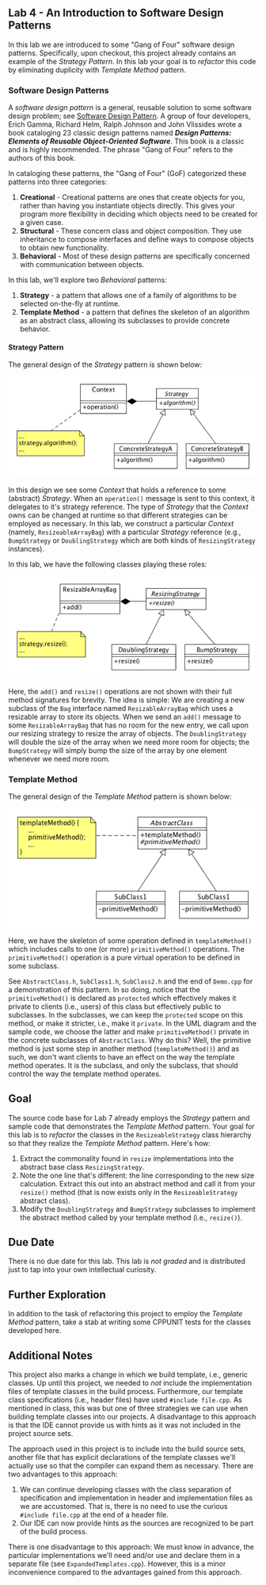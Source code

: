 ## Lab 4 - An Introduction to Software Design Patterns

In this lab we are introduced to some "Gang of Four" software design patterns. Specifically, upon checkout, this project already contains an example of the _Strategy Pattern_. In this lab your goal is to _refactor_ this code by eliminating duplicity with _Template Method_ pattern.

### Software Design Patterns

A _software design pattern_ is a general, reusable solution to some software design problem; see [Software Design Pattern](https://en.wikipedia.org/wiki/Software_design_pattern). A group of four developers, Erich Gamma, Richard Helm, Ralph Johnson and John Vlissides wrote a book cataloging 23 classic design patterns named **_Design Patterns: Elements of Reusable Object-Oriented Software_**. This book is a classic and is highly recommended. The phrase "Gang of Four" refers to the authors of this book. 

In cataloging these patterns, the "Gang of Four" (GoF) categorized these patterns into three categories:

1. **Creational** - Creational patterns are ones that create objects for you, rather than having you instantiate objects directly. This gives your program more flexibility in deciding which objects need to be created for a given case.
1. **Structural** - These concern class and object composition. They use inheritance to compose interfaces and define ways to compose objects to obtain new functionality.
1. **Behavioral** - Most of these design patterns are specifically concerned with communication between objects.

In this lab, we'll explore two _Behavioral_ patterns:

1. **Strategy** - a pattern that allows one of a family of algorithms to be selected on-the-fly at runtime.
1. **Template Method** - a pattern that defines the skeleton of an algorithm as an abstract class, allowing its subclasses to provide concrete behavior.

#### Strategy Pattern

The general design of the _Strategy_ pattern is shown below:

![Strategy Pattern](strategy.png)

In this design we see some _Context_ that holds a reference to some (abstract) _Strategy_. When an `operation()` message is sent to this context, it delegates to it's strategy reference. The type of _Strategy_ that the _Context_ owns can be changed at runtime so that different strategies can be employed as necessary. In this lab, we construct a particular _Context_ (namely, `ResizeableArrayBag`) with a particular _Strategy_ reference (e.g., `BumpStrategy` or `DoublingStrategy` which are both kinds of `ResizingStrategy` instances).

In this lab, we have the following classes playing these roles:

![Strategy Pattern in Lab 7](strategy-lab7.png)

Here, the `add()` and `resize()` operations are not shown with their full method signatures for brevity. The idea is simple: We are creating a new subclass of the `Bag` interface named `ResizableArrayBag` which uses a resizable array to store its objects. When we send an `add()` message to some `ResizableArrayBag` that has no room for the new entry, we call upon our resizing strategy to resize the array of objects. The `DoublingStrategy` will double the size of the array when we need more room for objects; the `BumpStrategy` will simply bump the size of the array by one element whenever we need more room.

### Template Method

The general design of the _Template Method_ pattern is shown below:

![Template Method Pattern](template-method.png)

Here, we have the skeleton of some operation defined in `templateMethod()` which includes calls to one (or more) `primitiveMethod()` operations. The `primitiveMethod()` operation is a pure virtual operation to be defined in some subclass.

See `AbstractClass.h`, `SubClass1.h`, `SubClass2.h` and the end of `Demo.cpp` for a demonstration of this pattern. In so doing, notice that the `primitiveMethod()` is declared as `protected` which effectively makes it private to clients (i.e., users) of this class but effectively public to subclasses. In the subclasses, we can keep the `protected` scope on this method, or make it stricter, i.e., make it `private`. In the UML diagram and the sample code, we choose the latter and make `primitiveMethod()` private in the concrete subclasses of `AbstractClass`. Why do this? Well, the primitive method is just some step in another method (`templateMethod()`) and as such, we don't want clients to have an effect on the way the template method operates. It is the subclass, and only the subclass, that should control the way the template method operates.

## Goal

The source code base for Lab 7 already employs the _Strategy_ pattern and sample code that demonstrates the _Template Method_ pattern. Your goal for this lab is to _refactor_ the classes in the `ResizeableStrategy` class hierarchy so that they realize the _Template Method_ pattern. Here's how:

1. Extract the commonality found in `resize` implementations into the abstract base class `ResizingStrategy`. 
1. Note the one line that's different: the line corresponding to the new size calculation. Extract this out into an abstract method and call it from your `resize()` method (that is now exists only in the `ResizeableStrategy` abstract class).
1. Modify the `DoublingStrategy` and `BumpStrategy` subclasses to implement the abstract method called by your template method (i.e., `resize()`).

## Due Date

There is no due date for this lab. This lab is _not graded_ and is distributed just to tap into your own intellectual curiosity.

## Further Exploration

In addition to the task of refactoring this project to employ the _Template Method_ pattern, take a stab at writing some CPPUNIT tests for the classes developed here.

## Additional Notes

This project also marks a change in which we build template, i.e., generic classes. Up until this project, we needed to _not_ include the implementation files of template classes in the build process. Furthermore, our template class specifications (i.e., header files) have used `#include file.cpp`. As mentioned in class, this was but one of three strategies we can use when building template classes into our projects. A disadvantage to this approach is that the IDE cannot provide us with hints as it was not included in the project source sets.

The approach used in this project is to include into the build source sets, another file that has explicit declarations of the template classes we'll actually use so that the compiler can expand them as necessary. There are two advantages to this approach:

1. We can continue developing classes with the class separation of specification and implementation in header and implementation files as we are accustomed. That is, there is no need to use the curious `#include file.cpp` at the end of a header file.
1. Our IDE can now provide hints as the sources are recognized to be part of the build process.

There is one disadvantage to this approach: We must know in advance, the particular implementations we'll need and/or use and declare them in a separate file (see `ExpandedTemplates.cpp`). However, this is a minor inconvenience compared to the advantages gained from this approach.
